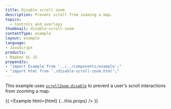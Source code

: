 ```yaml
---
title: Disable scroll zoom
description: Prevent scroll from zooming a map.
topics:
  - Controls and overlays
thumbnail: disable-scroll-zoom
contentType: example
layout: example
language:
- JavaScript
products:
- Mapbox GL JS
prependJs:
- "import Example from '../../components/example';"
- "import html from './disable-scroll-zoom.html';"
---
```


This example uses [`scrollZoom.disable`](/mapbox-gl-js/api/handlers/#scrollzoomhandler#disable) to prevent a user's scroll interactions from zooming a map.

{{ <Example html={html} {...this.props} /> }}
